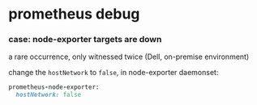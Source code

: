 # prometheus debug

### case: node-exporter targets are down

a rare occurrence, only witnessed twice (Dell, on-premise environment)


change the `hostNetwork` to `false`, in node-exporter daemonset:

```ruby
prometheus-node-exporter:
  hostNetwork: false
```